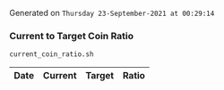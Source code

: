 Generated on `Thursday 23-September-2021 at 00:29:14`

### Current to Target Coin Ratio
`current_coin_ratio.sh`

Date|Current|Target|Ratio
---|---|---|---
